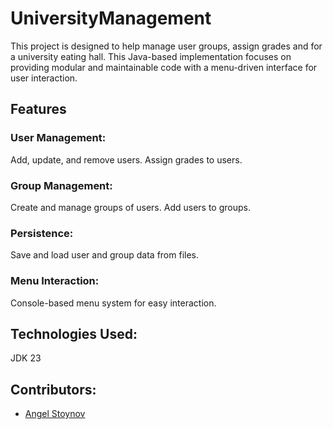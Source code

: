 # UniversityManagement
This project is designed to help manage user groups, assign grades and for a university eating hall. This Java-based implementation focuses on providing modular and maintainable code with a menu-driven interface for user interaction.

## Features
### User Management:
Add, update, and remove users.
Assign grades to users.
### Group Management:
Create and manage groups of users.
Add users to groups.
### Persistence:
Save and load user and group data from files.
### Menu Interaction:
Console-based menu system for easy interaction.

## Technologies Used:
JDK 23

## Contributors:
- [Angel Stoynov](https://github.com/StoynovAngel)
